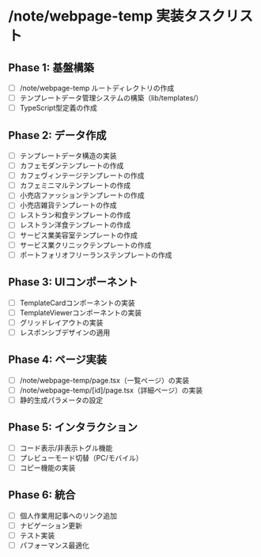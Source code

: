 # /note/webpage-temp 実装タスクリスト

## Phase 1: 基盤構築
- [ ] /note/webpage-temp ルートディレクトリの作成
- [ ] テンプレートデータ管理システムの構築（lib/templates/）
- [ ] TypeScript型定義の作成

## Phase 2: データ作成
- [ ] テンプレートデータ構造の実装
- [ ] カフェモダンテンプレートの作成
- [ ] カフェヴィンテージテンプレートの作成
- [ ] カフェミニマルテンプレートの作成
- [ ] 小売店ファッションテンプレートの作成
- [ ] 小売店雑貨テンプレートの作成
- [ ] レストラン和食テンプレートの作成
- [ ] レストラン洋食テンプレートの作成
- [ ] サービス業美容室テンプレートの作成
- [ ] サービス業クリニックテンプレートの作成
- [ ] ポートフォリオフリーランステンプレートの作成

## Phase 3: UIコンポーネント
- [ ] TemplateCardコンポーネントの実装
- [ ] TemplateViewerコンポーネントの実装
- [ ] グリッドレイアウトの実装
- [ ] レスポンシブデザインの適用

## Phase 4: ページ実装
- [ ] /note/webpage-temp/page.tsx（一覧ページ）の実装
- [ ] /note/webpage-temp/[id]/page.tsx（詳細ページ）の実装
- [ ] 静的生成パラメータの設定

## Phase 5: インタラクション
- [ ] コード表示/非表示トグル機能
- [ ] プレビューモード切替（PC/モバイル）
- [ ] コピー機能の実装

## Phase 6: 統合
- [ ] 個人作業用記事へのリンク追加
- [ ] ナビゲーション更新
- [ ] テスト実装
- [ ] パフォーマンス最適化